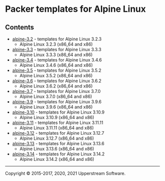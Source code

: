 # Packer templates for Alpine Linux

## Contents

* [alpine-3.2](alpine-3.2/README.mdown) - templates for Alpine Linux 3.2.3
  * Alpine Linux 3.2.3 (x86_64 and x86)
* [alpine-3.3](alpine-3.3/README.mdown) - templates for Alpine Linux 3.3.3
  * Alpine Linux 3.3.3 (x86_64 and x86)
* [alpine-3.4](alpine-3.4/README.mdown) - templates for Alpine Linux 3.4.6
  * Alpine Linux 3.4.6 (x86_64 and x86)
* [alpine-3.5](alpine-3.5/README.mdown) - templates for Alpine Linux 3.5.2
  * Alpine Linux 3.5.2 (x86_64 and x86)
* [alpine-3.6](alpine-3.6/README.mdown) - templates for Alpine Linux 3.6.2
  * Alpine Linux 3.6.2 (x86_64 and x86)
* [alpine-3.7](alpine-3.7/README.mdown) - templates for Alpine Linux 3.7.0
  * Alpine Linux 3.7.0 (x86_64 and x86)
* [alpine-3.9](alpine-3.9/README.mdown) - templates for Alpine Linux 3.9.6
  * Alpine Linux 3.9.6 (x86_64 and x86)
* [alpine-3.10](alpine-3.10/README.mdown) - templates for Alpine Linux 3.10.9
  * Alpine Linux 3.10.9 (x86_64 and x86)
* [alpine-3.11](alpine-3.11/README.mdown) - templates for Alpine Linux 3.11.11
  * Alpine Linux 3.11.11 (x86_64 and x86)
* [alpine-3.12](alpine-3.12/README.mdown) - templates for Alpine Linux 3.12.7
  * Alpine Linux 3.12.7 (x86_64 and x86)
* [alpine-3.13](alpine-3.13/README.mdown) - templates for Alpine Linux 3.13.6
  * Alpine Linux 3.13.6 (x86_64 and x86)
* [alpine-3.14](alpine-3.14/README.mdown) - templates for Alpine Linux 3.14.2
  * Alpine Linux 3.14.2 (x86_64 and x86)

- - -

Copyright &copy; 2015-2017, 2020, 2021 Upperstream Software.
